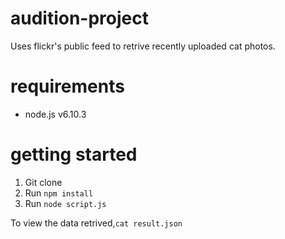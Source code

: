 # audition-project
Uses flickr's public feed to retrive recently uploaded cat photos.

# requirements
* node.js v6.10.3

# getting started
1. Git clone 
2. Run ```npm install```
3. Run ```node script.js```

To view the data retrived,```cat result.json```
